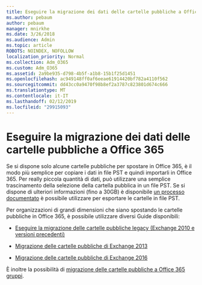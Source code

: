 ```yaml
---
title: Eseguire la migrazione dei dati delle cartelle pubbliche a Office 365
ms.author: pebaum
author: pebaum
manager: mnirkhe
ms.date: 3/26/2018
ms.audience: Admin
ms.topic: article
ROBOTS: NOINDEX, NOFOLLOW
localization_priority: Normal
ms.collection: Adm_O365
ms.custom: Adm_O365
ms.assetid: 2a9be935-d798-4b5f-a1b8-15b1f25d1451
ms.openlocfilehash: ac949148ff0af6eeae61914420bf782a4110f562
ms.sourcegitcommit: dd43cc0a9470f98b8ef2a3787c823801d674c666
ms.translationtype: MT
ms.contentlocale: it-IT
ms.lasthandoff: 02/12/2019
ms.locfileid: "29915093"
---
```

# <a name="migrate-public-folder-data-to-office-365"></a>Eseguire la migrazione dei dati delle cartelle pubbliche a Office 365

Se si dispone solo alcune cartelle pubbliche per spostare in Office 365, è il modo più semplice per copiare i dati in file PST e quindi importarli in Office 365. Per really piccola quantità di dati, può utilizzare una semplice trascinamento della selezione della cartella pubblica in un file PST. Se si dispone di ulteriori informazioni (fino a 30GB) è disponibile [un processo documentato](https://technet.microsoft.com/library/dn874017%28v=exchg.150%29.aspx#PSTMigrate) è possibile utilizzare per esportare le cartelle in file PST. 
  
Per organizzazioni di grandi dimensioni che siano spostando le cartelle pubbliche in Office 365, è possibile utilizzare diversi Guide disponibili:
  
- [Eseguire la migrazione delle cartelle pubbliche legacy (Exchange 2010 e versioni precedenti)](https://technet.microsoft.com/library/dn874017%28v=exchg.150%29.aspx)
    
- [Migrazione delle cartelle pubbliche di Exchange 2013](https://technet.microsoft.com/library/mt798260%28v=exchg.150%29.aspx)
    
- [Migrazione delle cartelle pubbliche di Exchange 2016](https://technet.microsoft.com/library/mt798260%28v=exchg.160%29.aspx)
    
È inoltre la possibilità di [migrazione delle cartelle pubbliche a Office 365 gruppi](https://technet.microsoft.com/library/mt843872%28v=exchg.150%29.aspx).
  

